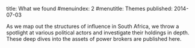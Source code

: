 title: What we found
#menuindex: 2
#menutitle: Themes
published: 2014-07-03

As we map out the structures of influence in South Africa, we throw a
spotlight at various political actors and investigate their holdings
in depth. These deep dives into the assets of power brokers are
published here.
